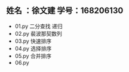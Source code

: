 ## 姓名  ：徐文建   学号：168206130

- 01.py 二分查找 递归 
- 02.py 裴波那契数列
- 03.py 快速排序 
- 04.py 选择排序
- 05.py 合并排序
- 06.py 
